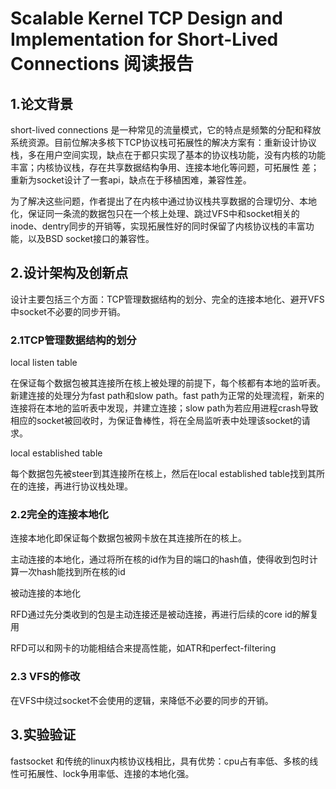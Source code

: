 # Scalable Kernel TCP Design and Implementation for Short-Lived Connections 阅读报告

## 1.论文背景

short-lived connections 是一种常见的流量模式，它的特点是频繁的分配和释放系统资源。目前位解决多核下TCP协议栈可拓展性的解决方案有：重新设计协议栈，多在用户空间实现，缺点在于都只实现了基本的协议栈功能，没有内核的功能丰富；内核协议栈，存在共享数据结构争用、连接本地化等问题，可拓展性 差；重新为socket设计了一套api，缺点在于移植困难，兼容性差。

为了解决这些问题，作者提出了在内核中通过协议栈共享数据的合理切分、本地化，保证同一条流的数据包只在一个核上处理、跳过VFS中和socket相关的inode、dentry同步的开销等，实现拓展性好的同时保留了内核协议栈的丰富功能，以及BSD socket接口的兼容性。



## 2.设计架构及创新点

设计主要包括三个方面：TCP管理数据结构的划分、完全的连接本地化、避开VFS中socket不必要的同步开销。

### 2.1TCP管理数据结构的划分

local listen table

在保证每个数据包被其连接所在核上被处理的前提下，每个核都有本地的监听表。新建连接的处理分为fast path和slow path。fast path为正常的处理流程，新来的连接将在本地的监听表中发现，并建立连接；slow path为若应用进程crash导致相应的socket被回收时，为保证鲁棒性，将在全局监听表中处理该socket的请求。

local established table

每个数据包先被steer到其连接所在核上，然后在local established table找到其所在的连接，再进行协议栈处理。

### 2.2完全的连接本地化

连接本地化即保证每个数据包被网卡放在其连接所在的核上。

主动连接的本地化，通过将所在核的id作为目的端口的hash值，使得收到包时计算一次hash能找到所在核的id

被动连接的本地化

RFD通过先分类收到的包是主动连接还是被动连接，再进行后续的core id的解复用

RFD可以和网卡的功能相结合来提高性能，如ATR和perfect-filtering

### 2.3 VFS的修改

在VFS中绕过socket不会使用的逻辑，来降低不必要的同步的开销。



## 3.实验验证

fastsocket   和传统的linux内核协议栈相比，具有优势：cpu占有率低、多核的线性可拓展性、lock争用率低、连接的本地化强。

